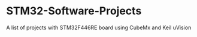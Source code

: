 # STM32-Software-Projects
 
A list of projects with STM32F446RE board using CubeMx and Keil uVision
